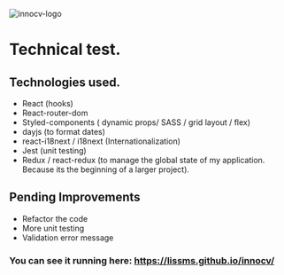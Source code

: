 ![innocv-logo](https://user-images.githubusercontent.com/70586226/115722324-2d3bcd00-a37f-11eb-89d6-9f1fb58bedd1.jpg) 
# Technical test.

## Technologies  used.
- React (hooks)
- React-router-dom 
- Styled-components ( dynamic props/ SASS / grid layout / flex)
- dayjs (to format dates)
- react-i18next / i18next (Internationalization)
- Jest (unit testing)
- Redux / react-redux (to manage the global state of my application. Because its the beginning of a larger project). 

## Pending Improvements 
- Refactor the code
- More unit testing
- Validation error message


### You can see it running here: https://lissms.github.io/innocv/
